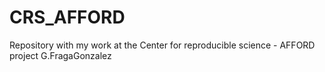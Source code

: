 # CRS_AFFORD
Repository with my work at the Center for reproducible science - AFFORD project
G.FragaGonzalez
